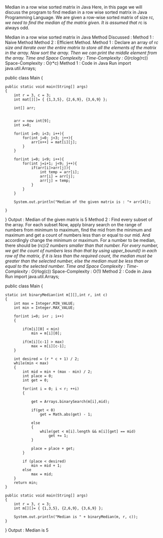 Median in a row wise sorted matrix in Java
Here, in this page we will discuss the program to find median in a row wise sorted matrix in Java Programming Language. We are given a row-wise sorted matrix of size r*c, we need to find the median of the matrix given. It is assumed that r*c is always odd.

Median in a row wise sorted matrix in Java
Method Discussed :
Method 1 : Naive Method
Method 2 : Efficient Method.
Method 1 :
Declare an array of r*c size and iterate over the entire matrix to store all the elements of the matrix in the array.
Now sort the array.
Then we can print the middle element from the array.
Time and Space Complexity :
Time-Complexity : O(r*c*log(r*c))
Space-Complexity : O(r*c)
Method 1 : Code in Java
Run
import java.util.Arrays;
 
public class Main
{
    
    public static void main(String[] args)
    {
        int r = 3, c = 3;
        int mat[][]= { {1,3,5}, {2,6,9}, {3,6,9} };
        
        int[] arr;
         
     
        arr = new int[9];
        int x=0;
        
        for(int i=0; i<3; i++){
            for(int j=0; j<3; j++){
                arr[x++] = mat[i][j];
            }
        }
    
        for(int i=0; i<9; i++){
            for(int j=i+1; j<9; j++){ 
                if(arr[i]>arr[j]){
                    int temp = arr[i];
                    arr[i] = arr[j];
                    arr[j] = temp;
                }
            }
        }
    
        System.out.println("Median of the given matrix is : "+ arr[4]);
      
    }
}
Output :
Median of the given matrix is 5
Method 2 :
Find every subset of the array.
For each subset
Now, apply binary search on the range of numbers from minimum to maximum, find the mid from the minimum and maximum and get a count of numbers less than or equal to our mid. And accordingly change the minimum or maximum.
For a number to be median, there should be (r*c)/2 numbers smaller than that number.
For every number, we get the count of numbers less than that by using upper_bound() in each row of the matrix, if it is less than the required count, the median must be greater than the selected number, else the median must be less than or equal to the selected number.
Time and Space Complexity :
Time-Complexity : O(r*log(c))
Space-Complexity : O(1)
Method 2 : Code in Java
Run
import java.util.Arrays;
 
public class Main
{
    
    static int binaryMedian(int m[][],int r, int c)
    {
        int max = Integer.MIN_VALUE;
        int min = Integer.MAX_VALUE;
         
        for(int i=0; i<r ; i++)
        {
           
            if(m[i][0] < min)
                min = m[i][0];
             
            if(m[i][c-1] > max)
                max = m[i][c-1];
        }
         
        int desired = (r * c + 1) / 2;
        while(min < max)
        {
            int mid = min + (max - min) / 2;
            int place = 0;
            int get = 0;
             
            for(int i = 0; i < r; ++i)
            {
                 
                get = Arrays.binarySearch(m[i],mid);
                 
                if(get < 0)
                    get = Math.abs(get) - 1;
                 
                else
                {
                    while(get < m[i].length && m[i][get] == mid)
                        get += 1;
                }
                 
                place = place + get;
            }
             
            if (place < desired)
                min = mid + 1;
            else
                max = mid;
        }
        return min;
    }
     
    public static void main(String[] args)
    {
        int r = 3, c = 3;
        int m[][]= { {1,3,5}, {2,6,9}, {3,6,9} };
         
        System.out.println("Median is " + binaryMedian(m, r, c));
    }
}
Output :
Median is 5
